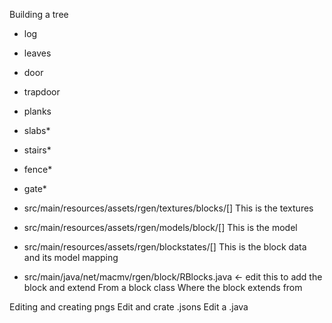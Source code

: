 Building a tree
 - log
 - leaves
 - door
 - trapdoor
 - planks

 - slabs*
 - stairs*
 - fence*
 - gate*

- src/main/resources/assets/rgen/textures/blocks/[]
This is the textures

- src/main/resources/assets/rgen/models/block/[]
This is the model

- src/main/resources/assets/rgen/blockstates/[]
This is the block data and its model mapping 

- src/main/java/net/macmv/rgen/block/RBlocks.java <- edit this to add the block and extend From a block class
Where the block extends from


Editing and creating pngs
Edit and crate .jsons
Edit a .java